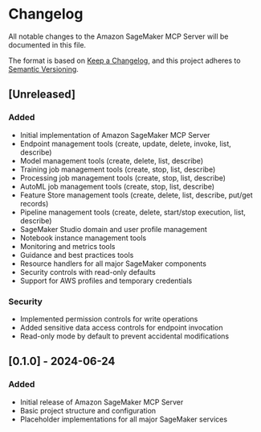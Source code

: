 # Changelog

All notable changes to the Amazon SageMaker MCP Server will be documented in this file.

The format is based on [Keep a Changelog](https://keepachangelog.com/en/1.0.0/),
and this project adheres to [Semantic Versioning](https://semver.org/spec/v2.0.0.html).

## [Unreleased]

### Added
- Initial implementation of Amazon SageMaker MCP Server
- Endpoint management tools (create, update, delete, invoke, list, describe)
- Model management tools (create, delete, list, describe)
- Training job management tools (create, stop, list, describe)
- Processing job management tools (create, stop, list, describe)
- AutoML job management tools (create, stop, list, describe)
- Feature Store management tools (create, delete, list, describe, put/get records)
- Pipeline management tools (create, delete, start/stop execution, list, describe)
- SageMaker Studio domain and user profile management
- Notebook instance management tools
- Monitoring and metrics tools
- Guidance and best practices tools
- Resource handlers for all major SageMaker components
- Security controls with read-only defaults
- Support for AWS profiles and temporary credentials

### Security
- Implemented permission controls for write operations
- Added sensitive data access controls for endpoint invocation
- Read-only mode by default to prevent accidental modifications

## [0.1.0] - 2024-06-24

### Added
- Initial release of Amazon SageMaker MCP Server
- Basic project structure and configuration
- Placeholder implementations for all major SageMaker services
